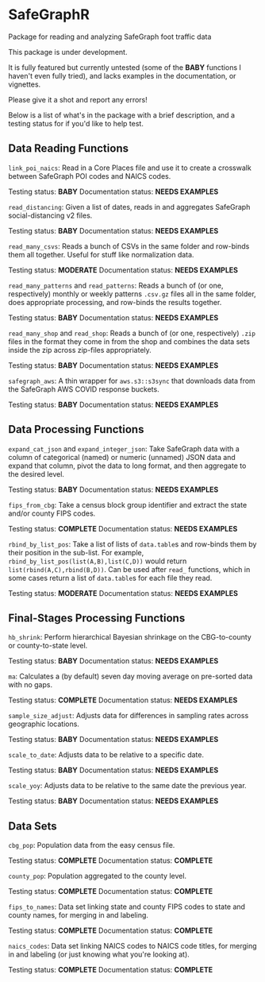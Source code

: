 # SafeGraphR
Package for reading and analyzing SafeGraph foot traffic data

This package is under development.

It is fully featured but currently untested (some of the **BABY** functions I haven't even fully tried), and lacks examples in the documentation, or vignettes.

Please give it a shot and report any errors!

Below is a list of what's in the package with a brief description, and a testing status for if you'd like to help test.

## Data Reading Functions

`link_poi_naics`: Read in a Core Places file and use it to create a crosswalk between SafeGraph POI codes and NAICS codes.

Testing status: **BABY**
Documentation status: **NEEDS EXAMPLES**

`read_distancing`: Given a list of dates, reads in and aggregates SafeGraph social-distancing v2 files.

Testing status: **BABY**
Documentation status: **NEEDS EXAMPLES**

`read_many_csvs`: Reads a bunch of CSVs in the same folder and row-binds them all together. Useful for stuff like normalization data.

Testing status: **MODERATE**
Documentation status: **NEEDS EXAMPLES**

`read_many_patterns` and `read_patterns`: Reads a bunch of (or one, respectively) monthly or weekly patterns `.csv.gz` files all in the same folder, does appropriate processing, and row-binds the results together.

Testing status: **BABY**
Documentation status: **NEEDS EXAMPLES**

`read_many_shop` and `read_shop`: Reads a bunch of (or one, respectively) `.zip` files in the format they come in from the shop and combines the data sets inside the zip across zip-files appropriately.

Testing status: **BABY**
Documentation status: **NEEDS EXAMPLES**

`safegraph_aws`: A thin wrapper for `aws.s3::s3sync` that downloads data from the SafeGraph AWS COVID response buckets.

Testing status: **BABY**
Documentation status: **NEEDS EXAMPLES**



## Data Processing Functions

`expand_cat_json` and `expand_integer_json`: Take SafeGraph data with a column of categorical (named) or numeric (unnamed) JSON data and expand that column, pivot the data to long format, and then aggregate to the desired level.

Testing status: **BABY**
Documentation status: **NEEDS EXAMPLES**

`fips_from_cbg`: Take a census block group identifier and extract the state and/or county FIPS codes.

Testing status: **COMPLETE**
Documentation status: **NEEDS EXAMPLES**

`rbind_by_list_pos`: Take a list of lists of `data.table`s and row-binds them by their position in the sub-list. For example, `rbind_by_list_pos(list(A,B),list(C,D))` would return `list(rbind(A,C),rbind(B,D))`. Can be used after `read_` functions, which in some cases return a list of `data.table`s for each file they read.

Testing status: **MODERATE**
Documentation status: **NEEDS EXAMPLES**

## Final-Stages Processing Functions

`hb_shrink`: Perform hierarchical Bayesian shrinkage on the CBG-to-county or county-to-state level.

Testing status: **BABY**
Documentation status: **NEEDS EXAMPLES**

`ma`: Calculates a (by default) seven day moving average on pre-sorted data with no gaps.

Testing status: **COMPLETE**
Documentation status: **NEEDS EXAMPLES**

`sample_size_adjust`: Adjusts data for differences in sampling rates across geographic locations.

Testing status: **BABY**
Documentation status: **NEEDS EXAMPLES**

`scale_to_date`: Adjusts data to be relative to a specific date.

Testing status: **BABY**
Documentation status: **NEEDS EXAMPLES**

`scale_yoy`: Adjusts data to be relative to the same date the previous year.

Testing status: **BABY**
Documentation status: **NEEDS EXAMPLES**

## Data Sets

`cbg_pop`: Population data from the easy census file.

Testing status: **COMPLETE**
Documentation status: **COMPLETE**

`county_pop`: Population aggregated to the county level.

Testing status: **COMPLETE**
Documentation status: **COMPLETE**

`fips_to_names`: Data set linking state and county FIPS codes to state and county names, for merging in and labeling.

Testing status: **COMPLETE**
Documentation status: **COMPLETE**

`naics_codes`: Data set linking NAICS codes to NAICS code titles, for merging in and labeling (or just knowing what you're looking at).

Testing status: **COMPLETE**
Documentation status: **COMPLETE**
